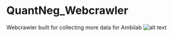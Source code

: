 # QuantNeg_Webcrawler
Webcrawler built for collecting more data for Ambilab
![alt text]([https://github.com/[username]/[reponame]/blob/[branch]/image.jpg?raw=true](https://github.com/KyVinhMai/Quantier_Negation_Data_Pipeline/blob/main/Quantifier-Negation%20Pipeline.png))
